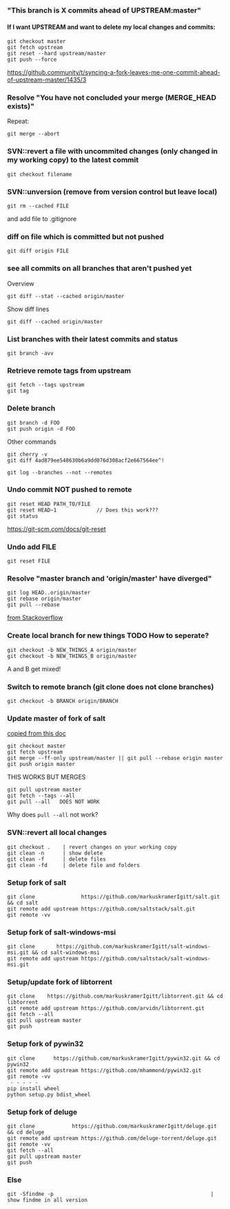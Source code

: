 ### "This branch is X commits ahead of UPSTREAM:master" 

#### If I want UPSTREAM and want to delete my local changes and commits:
```
git checkout master
git fetch upstream
git reset --hard upstream/master
git push --force
```

https://github.community/t/syncing-a-fork-leaves-me-one-commit-ahead-of-upstream-master/1435/3


### Resolve "You have not concluded your merge (MERGE_HEAD exists)"
Repeat:

    git merge --abort 
 
### SVN::revert a file with uncommited changes (only changed in my working copy) to the latest commit 
    git checkout filename

### SVN::unversion (remove from version control but leave local)
    git rm --cached FILE

and add file to .gitignore

### diff on file which is committed but not pushed
    git diff origin FILE

### see all commits on all branches that aren't pushed yet
Overview

    git diff --stat --cached origin/master

Show diff lines

    git diff --cached origin/master


### List branches with their latest commits and status
    git branch -avv

### Retrieve remote tags from upstream
    git fetch --tags upstream
    git tag

### Delete branch

    git branch -d FOO
    git push origin -d FOO

Other commands

    git cherry -v
    git diff 4ad879ee548630b6a9dd076d308acf2e667564ee^!

    git log --branches --not --remotes
    
### Undo commit  NOT pushed to remote
    git reset HEAD PATH_TO/FILE
    git reset HEAD~1             // Does this work???
    git status


https://git-scm.com/docs/git-reset
    
### Undo add FILE
    git reset FILE
    
### Resolve "master branch and 'origin/master' have diverged"
    git log HEAD..origin/master
    git rebase origin/master
    git pull --rebase 
    
[from Stackoverflow](https://stackoverflow.com/questions/2452226/master-branch-and-origin-master-have-diverged-how-to-undiverge-branches)

### Create local branch for new things  TODO How to seperate?
    git checkout -b NEW_THINGS_A origin/master
    git checkout -b NEW_THINGS_B origin/master

A and B get mixed!

### Switch to remote branch (git clone does not clone branches) 
    git checkout -b BRANCH origin/BRANCH

### Update master of fork of salt
[copied from this doc](https://docs.saltstack.com/en/latest/topics/development/contributing.html#keeping-salt-forks-in-sync)

    git checkout master
    git fetch upstream
    git merge --ff-only upstream/master || git pull --rebase origin master
    git push origin master
    
    
THIS WORKS BUT MERGES

    git pull upstream master
    git fetch --tags --all
    git pull --all   DOES NOT WORK

Why does `pull --all` not work?


### SVN::revert all local changes
    git checkout .    | revert changes on your working copy
    git clean -n      | show delete
    git clean -f      | delete files
    git clean -fd     | delete file and folders

### Setup fork of salt 
    git clone               https://github.com/markuskramerIgitt/salt.git && cd salt
    git remote add upstream https://github.com/saltstack/salt.git
    git remote -vv

### Setup fork of salt-windows-msi
    git clone       https://github.com/markuskramerIgitt/salt-windows-msi.git && cd salt-windows-msi 
    git remote add upstream https://github.com/saltstack/salt-windows-msi.git

### Setup/update fork of libtorrent
    git clone    https://github.com/markuskramerIgitt/libtorrent.git && cd libtorrent
    git remote add upstream https://github.com/arvidn/libtorrent.git
    git fetch --all
    git pull upstream master
    git push

### Setup fork of pywin32
    git clone      https://github.com/markuskramerIgitt/pywin32.git && cd pywin32
    git remote add upstream https://github.com/mhammond/pywin32.git
    git remote -vv
     - - - - -
    pip install wheel
    python setup.py bdist_wheel 

### Setup fork of deluge
    git clone            https://github.com/markuskramerIgitt/deluge.git && cd deluge
    git remote add upstream https://github.com/deluge-torrent/deluge.git
    git remote -vv
    git fetch --all
    git pull upstream master
    git push


### Else
    git -Sfindme -p                                                   | show findme in all version
